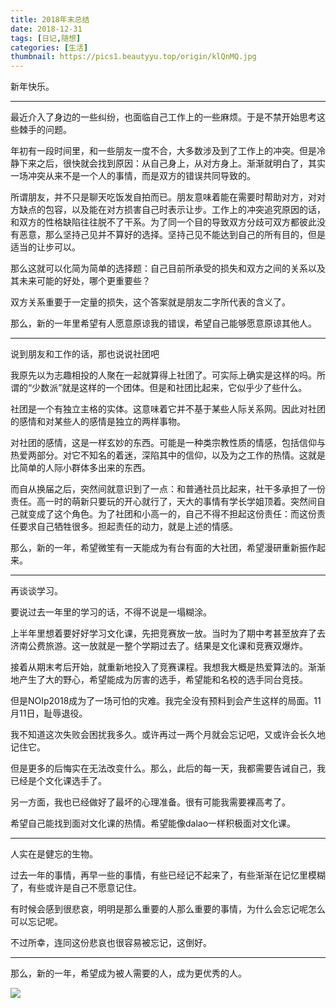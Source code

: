 ```yaml
---
title: 2018年末总结
date: 2018-12-31
tags: [日记,随想]
categories: [生活]
thumbnail: https://pics1.beautyyu.top/origin/klQnMQ.jpg
---
```




新年快乐。

***

最近介入了身边的一些纠纷，也面临自己工作上的一些麻烦。于是不禁开始思考这些棘手的问题。

年初有一段时间里，和一些朋友一度不合，大多数涉及到了工作上的冲突。但是冷静下来之后，很快就会找到原因：从自己身上，从对方身上。渐渐就明白了，其实一场冲突从来不是一个人的事情，而是双方的错误共同导致的。

所谓朋友，并不只是聊天吃饭发自拍而已。朋友意味着能在需要时帮助对方，对对方缺点的包容，以及能在对方损害自己时表示让步。工作上的冲突追究原因的话，和双方的性格缺陷往往脱不了干系。为了同一个目的导致双方分歧可双方都彼此没有恶意，那么坚持己见并不算好的选择。坚持己见不能达到自己的所有目的，但是适当的让步可以。

那么这就可以化简为简单的选择题：自己目前所承受的损失和双方之间的关系以及其未来可能的好处，哪个更重要些？

双方关系重要于一定量的损失，这个答案就是朋友二字所代表的含义了。

那么，新的一年里希望有人愿意原谅我的错误，希望自己能够愿意原谅其他人。

***

说到朋友和工作的话，那也说说社团吧

我原先以为志趣相投的人聚在一起就算得上社团了。可实际上确实是这样的吗。所谓的“少数派”就是这样的一个团体。但是和社团比起来，它似乎少了些什么。

社团是一个有独立主格的实体。这意味着它并不基于某些人际关系网。因此对社团的感情和对某些人的感情是独立的两样事物。

对社团的感情，这是一样玄妙的东西。可能是一种类宗教性质的情感，包括信仰与热爱两部分。对它不知名的着迷，深陷其中的信仰，以及为之工作的热情。这就是比简单的人际小群体多出来的东西。

而自从换届之后，突然间就意识到了一点：和普通社员比起来，社干多承担了一份责任。高一时的萌新只要玩的开心就行了，天大的事情有学长学姐顶着。突然间自己就变成了这个角色。为了社团和小高一的，自己不得不担起这份责任：而这份责任要求自己牺牲很多。担起责任的动力，就是上述的情感。

那么，新的一年，希望微笙有一天能成为有台有面的大社团，希望漫研重新振作起来。

***

再谈谈学习。

要说过去一年里的学习的话，不得不说是一塌糊涂。

上半年里想着要好好学习文化课，先把竞赛放一放。当时为了期中考甚至放弃了去济南公费旅游。这一放就是一整个学期过去了。结果是文化课和竞赛双爆炸。

接着从期末考后开始，就重新地投入了竞赛课程。我想我大概是热爱算法的。渐渐地产生了大的野心，希望能成为厉害的选手，希望能和名校的选手同台竞技。

但是NOIp2018成为了一场可怕的灾难。我完全没有预料到会产生这样的局面。11月11日，耻辱退役。

我不知道这次失败会困扰我多久。或许再过一两个月就会忘记吧，又或许会长久地记住它。

但是更多的后悔实在无法改变什么。那么，此后的每一天，我都需要告诫自己，我已经是个文化课选手了。

另一方面，我也已经做好了最坏的心理准备。很有可能我需要裸高考了。

希望自己能找到面对文化课的热情。希望能像dalao一样积极面对文化课。

***

人实在是健忘的生物。

过去一年的事情，再早一些的事情，有些已经记不起来了，有些渐渐在记忆里模糊了，有些或许是自己不愿意记住。

有时候会感到很悲哀，明明是那么重要的人那么重要的事情，为什么会忘记呢怎么可以忘记呢。

不过所幸，连同这份悲哀也很容易被忘记，这倒好。

***

那么，新的一年，希望成为被人需要的人，成为更优秀的人。

![](https://pics1.beautyyu.top/origin/klQnMQ.jpg)
